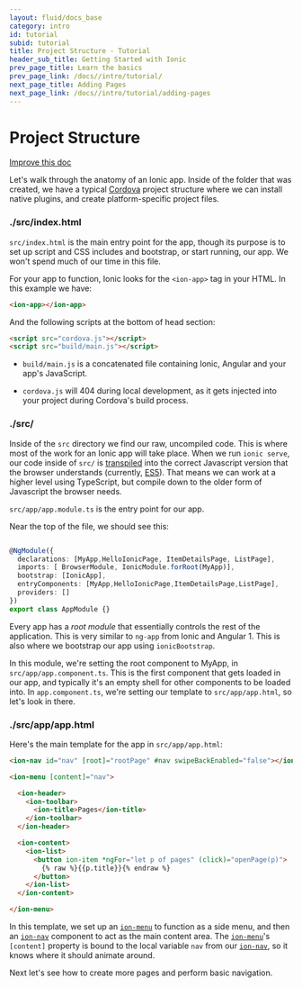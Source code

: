 ```yaml
---
layout: fluid/docs_base
category: intro
id: tutorial
subid: tutorial
title: Project Structure - Tutorial
header_sub_title: Getting Started with Ionic
prev_page_title: Learn the basics
prev_page_link: /docs//intro/tutorial/
next_page_title: Adding Pages
next_page_link: /docs//intro/tutorial/adding-pages
---
```


# Project Structure

<a class="improve-v2-docs" href='https://github.com/ionic-team/ionic-site/edit/master/content/docs/intro/tutorial/project-structure/index.md'>
  Improve this doc
</a>

Let's walk through the anatomy of an Ionic app. Inside of the folder that was created, we have a typical [Cordova](/docs/v1/what-is/#cordova) project structure where we can install native plugins, and create platform-specific project files.

<h3 class="file-title">./src/index.html</h3>

`src/index.html` is the main entry point for the app, though its purpose is to set up script and CSS includes and bootstrap, or start running, our app. We won't spend much of our time in this file.

For your app to function, Ionic looks for the `<ion-app>` tag in your HTML. In this example we have:

```html
<ion-app></ion-app>
```

And the following scripts at the bottom of head section:

```html
<script src="cordova.js"></script>
<script src="build/main.js"></script>
```

- `build/main.js` is a concatenated file containing Ionic, Angular and your app's JavaScript.

- `cordova.js` will 404 during local development, as it gets injected into your project during Cordova's build process.

<h3 class="file-title">./src/</h3>

Inside of the `src` directory we find our raw, uncompiled code. This is where most of the work for an Ionic app will take place. When we run `ionic serve`, our code inside of `src/` is [transpiled](/docs//resources/what-is/#transpiler) into the correct Javascript version that the browser understands (currently, [ES5](/docs//resources/what-is/#es5)). That means we can work at a higher level using TypeScript, but compile down to the older form of Javascript the browser needs.

`src/app/app.module.ts` is the entry point for our app.

Near the top of the file, we should see this:

```ts

@NgModule({
  declarations: [MyApp,HelloIonicPage, ItemDetailsPage, ListPage],
  imports: [ BrowserModule, IonicModule.forRoot(MyApp)],
  bootstrap: [IonicApp],
  entryComponents: [MyApp,HelloIonicPage,ItemDetailsPage,ListPage],
  providers: []
})
export class AppModule {}
```

Every app has a *root module* that essentially controls the rest of the application. This is very similar to `ng-app` from Ionic and Angular 1. This is also where we bootstrap our app using `ionicBootstrap`.

In this module, we're setting the root component to MyApp, in `src/app/app.component.ts`. This is the first component that gets loaded in our app, and typically  it's an empty shell for other components to be loaded into. In `app.component.ts`, we're setting our template to `src/app/app.html`, so let's look in there.

<h3 class="file-title">./src/app/app.html</h3>


Here's the main template for the app in `src/app/app.html`:

```html
<ion-nav id="nav" [root]="rootPage" #nav swipeBackEnabled="false"></ion-nav>

<ion-menu [content]="nav">

  <ion-header>
    <ion-toolbar>
      <ion-title>Pages</ion-title>
    </ion-toolbar>
  </ion-header>

  <ion-content>
    <ion-list>
      <button ion-item *ngFor="let p of pages" (click)="openPage(p)">
        {% raw %}{{p.title}}{% endraw %}
      </button>
    </ion-list>
  </ion-content>

</ion-menu>
```

In this template, we set up an [`ion-menu`](/docs//components/#menus) to function as a side menu, and then an [`ion-nav`](/docs//api/components/nav/Nav/) component to act as the main content area. The [`ion-menu`](/docs//components/#menus)'s `[content]` property is bound to the local variable `nav` from our [`ion-nav`](/docs//api/components/nav/Nav/), so it knows where it should animate around.

Next let's see how to create more pages and perform basic navigation.
